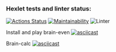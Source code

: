 ### Hexlet tests and linter status:
[![Actions Status](https://github.com/Obrubok/php-project-lvl1/workflows/hexlet-check/badge.svg)](https://github.com/Obrubok/php-project-lvl1/actions)
[![Maintainability](https://api.codeclimate.com/v1/badges/a99a88d28ad37a79dbf6/maintainability)](https://codeclimate.com/github/codeclimate/codeclimate/maintainability)
![Linter](https://github.com/Obrubok/php-project-lvl1/actions/workflows/linter.yml/badge.svg)

Install and play brain-even
[![asciicast](https://asciinema.org/a/s3M423DrwhJBBj7dDtevPdRPx.svg)](https://asciinema.org/a/s3M423DrwhJBBj7dDtevPdRPx)

Brain-calc
[![asciicast](https://asciinema.org/a/399779.svg)](https://asciinema.org/a/399779)